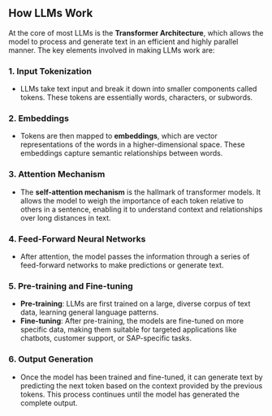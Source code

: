 ## How LLMs Work

At the core of most LLMs is the **Transformer Architecture**, which allows the model to process and generate text in an efficient and highly parallel manner. The key elements involved in making LLMs work are:

### 1. **Input Tokenization**
   - LLMs take text input and break it down into smaller components called tokens. These tokens are essentially words, characters, or subwords.
   
### 2. **Embeddings**
   - Tokens are then mapped to **embeddings**, which are vector representations of the words in a higher-dimensional space. These embeddings capture semantic relationships between words.

### 3. **Attention Mechanism**
   - The **self-attention mechanism** is the hallmark of transformer models. It allows the model to weigh the importance of each token relative to others in a sentence, enabling it to understand context and relationships over long distances in text.

### 4. **Feed-Forward Neural Networks**
   - After attention, the model passes the information through a series of feed-forward networks to make predictions or generate text.

### 5. **Pre-training and Fine-tuning**
   - **Pre-training**: LLMs are first trained on a large, diverse corpus of text data, learning general language patterns.
   - **Fine-tuning**: After pre-training, the models are fine-tuned on more specific data, making them suitable for targeted applications like chatbots, customer support, or SAP-specific tasks.

### 6. **Output Generation**
   - Once the model has been trained and fine-tuned, it can generate text by predicting the next token based on the context provided by the previous tokens. This process continues until the model has generated the complete output.
